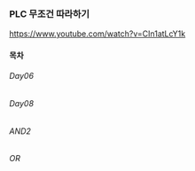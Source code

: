 ### PLC 무조건 따라하기

https://www.youtube.com/watch?v=CIn1atLcY1k

#### 목차

###### Day06
###### Day08
###### AND2
###### OR